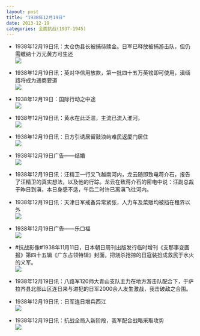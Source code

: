 ```yaml
---
layout: post
title: "1938年12月19日"
date: 2013-12-19
categories: 全面抗战(1937-1945)
---
```


<meta name="referrer" content="no-referrer" />

- 1938年12月19日讯：太仓伪县长被捕待赎金。日军已释放被捕游击队，但仍需缴纳十万元黄方可生还 <br/><img src="https://ww3.sinaimg.cn/large/aca367d8jw1ebpd02gpw9j20cs0t7jxp.jpg" />

- 1938年12月19日讯：英对华信用放款，第一批四十五万英镑即可使用，滇缅路将成为通商要道 <br/><img src="https://ww1.sinaimg.cn/large/aca367d8jw1ebpb9n8ow7j20ap0bj0ul.jpg" />

- 1938年12月19日：国际行动之中途 <br/><img src="https://ww3.sinaimg.cn/large/aca367d8jw1ebp9jb1g61j20cs0inwla.jpg" />

- 1938年12月19日讯：黄水在此泛滥，主流已流入淮河， <br/><img src="https://ww3.sinaimg.cn/large/aca367d8jw1ebp629hkjjj205i05n3yu.jpg" />

- 1938年12月19日讯：日方引诱居留鼓浪屿难民返厦门居住 <br/><img src="https://ww1.sinaimg.cn/large/aca367d8jw1ebp4btcch2j20cs0mbgrm.jpg" />

- 1938年12月19日广告——结婚 <br/><img src="https://ww2.sinaimg.cn/large/aca367d8jw1ebp2lde2nkj20370hl0tp.jpg" />

- 1938年12月19日讯：汪精卫一行又飞越南河内，龙云随即致电蒋介石，报告了汪精卫的真实想法，以及他的行踪。龙云在致蒋介石的密电中说：汪副总裁于昨日到滇，本日身感不适，午后二时许已离滇飞往河内。 

- 1938年12月19日讯：天津日军戒备异常紧张，人力车及菜贩均被挡在租界以外 <br/><img src="https://ww3.sinaimg.cn/large/aca367d8jw1ebovnl9b5ij20ji0bgdir.jpg" />

- 1938年12月19日广告——乐口福 <br/><img src="https://ww3.sinaimg.cn/large/aca367d8jw1ebotxa8y7sj20kg0h7jvb.jpg" />

- #抗战影像#1938年11月11日，日本朝日周刊出版发行临时增刊《支那事变画报》第四十五辑《广东占领特辑》封面，把烧杀抢掠的日寇装扮成救民于水火的义军。 <br/><img src="https://ww3.sinaimg.cn/large/aca367d8jw1ebos6iq0f4j20b80fedho.jpg" />

- 1938年12月19日讯：八路军120师大青山支队主力在地方游击队配合下，于萨拉齐县北部山区连日来与进犯的日军2000余人发生激战，我击破敌之合围。 

- 1938年12月19日讯：日军连日增兵西江 <br/><img src="https://ww2.sinaimg.cn/large/aca367d8jw1eboopz5k6gj20aq0b8q55.jpg" />

- 1938年12月19日讯：抗战全局入新阶段，我军配合战略采取攻势 <br/><img src="https://ww3.sinaimg.cn/large/aca367d8jw1ebomzkmyx6j20cs1ekn4y.jpg" />

